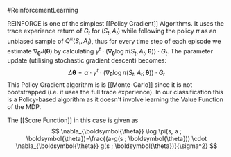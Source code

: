 #ReinforcementLearning 

REINFORCE is one of the simplest [[Policy Gradient]] Algorithms. It uses the trace experience return of $G_t$ for $(S_t, A_t)$ while following the policy $\pi$ as an unbiased sample of $Q^\pi(S_t, A_t)$, thus for every time step of each episode we estimate $\nabla_{\boldsymbol{\theta}} J(\boldsymbol{\theta})$ by calculating $\gamma^t \cdot\left(\nabla_{\boldsymbol{\theta}} \log \pi\left(S_t, A_t ; \boldsymbol{\theta}\right)\right) \cdot G_t$. The parameter update (utilising stochastic gradient descent) becomes:
$$
\Delta \boldsymbol{\theta}=\alpha \cdot \gamma^t \cdot\left(\nabla_{\boldsymbol{\theta}} \log \pi\left(S_t, A_t ; \boldsymbol{\theta}\right)\right) \cdot G_t
$$
This Policy Gradient algorithm is is [[Monte-Carlo]] since it is not bootstrapped (i.e. it uses the full trace experience). In our classification this is a Policy-based algorithm as it doesn't involve learning the Value Function of the MDP. 

The [[Score Function]] in this case is given as
$$
\nabla_{\boldsymbol{\theta}} \log \pi(s, a ; \boldsymbol{\theta})=\frac{(a-g(s ; \boldsymbol{\theta})) \cdot \nabla_{\boldsymbol{\theta}} g(s ; \boldsymbol{\theta})}{\sigma^2}
$$
 